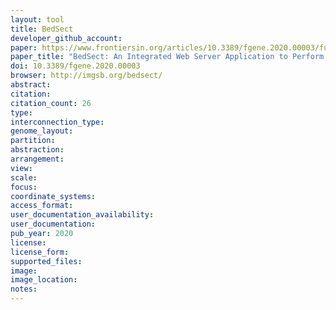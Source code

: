 ```yaml
---
layout: tool 
title: BedSect
developer_github_account: 
paper: https://www.frontiersin.org/articles/10.3389/fgene.2020.00003/full
paper_title: "BedSect: An Integrated Web Server Application to Perform Intersection, Visualization, and Functional Annotation of Genomic Regions From Multiple Datasets"
doi: 10.3389/fgene.2020.00003
browser: http://imgsb.org/bedsect/
abstract: 
citation: 
citation_count: 26
type: 
interconnection_type: 
genome_layout: 
partition: 
abstraction: 
arrangement: 
view: 
scale: 
focus: 
coordinate_systems: 
access_format: 
user_documentation_availability: 
user_documentation: 
pub_year: 2020
license: 
license_form: 
supported_files: 
image: 
image_location: 
notes: 
---
```

